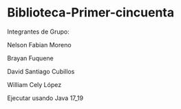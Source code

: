# Biblioteca-Primer-cincuenta

Integrantes de Grupo:

Nelson Fabian Moreno

Brayan Fuquene

David Santiago Cubillos

William Cely López

Ejecutar usando Java 17_19 
